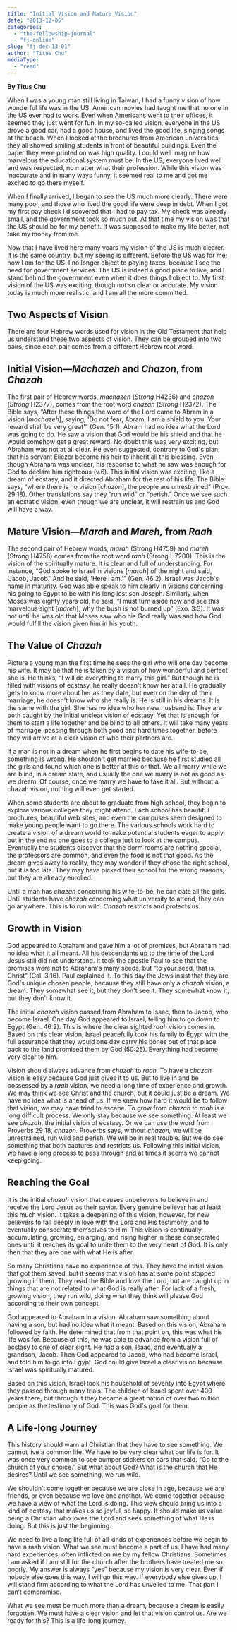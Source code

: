 ```yaml
---
title: "Initial Vision and Mature Vision"
date: "2013-12-05"
categories: 
  - "the-fellowship-journal"
  - "fj-online"
slug: "fj-dec-13-01"
author: "Titus Chu"
mediaType: 
  - "read"
---
```


**By Titus Chu**

When I was a young man still living in Taiwan, I had a funny vision of how wonderful life was in the US. American movies had taught me that no one in the US ever had to work. Even when Americans went to their offices, it seemed they just went for fun. In my so-called vision, everyone in the US drove a good car, had a good house, and lived the good life, singing songs at the beach. When I looked at the brochures from American universities, they all showed smiling students in front of beautiful buildings. Even the paper they were printed on was high quality. I could well imagine how marvelous the educational system must be. In the US, everyone lived well and was respected, no matter what their profession. While this vision was inaccurate and in many ways funny, it seemed real to me and got me excited to go there myself.

When I finally arrived, I began to see the US much more clearly. There were many poor, and those who lived the good life were deep in debt. When I got my first pay check I discovered that I had to pay tax. My check was already small, and the government took so much out. At that time my vision was that the US should be for my benefit. It was supposed to make my life better, not take my money from me.

Now that I have lived here many years my vision of the US is much clearer. It is the same country, but my seeing is different. Before the US was for me; now I am for the US. I no longer object to paying taxes, because I see the need for government services. The US is indeed a good place to live, and I stand behind the government even when it does things I object to. My first vision of the US was exciting, though not so clear or accurate. My vision today is much more realistic, and I am all the more committed.

## **Two Aspects of Vision**

There are four Hebrew words used for vision in the Old Testament that help us understand these two aspects of vision. They can be grouped into two pairs, since each pair comes from a different Hebrew root word.

## **Initial Vision—_Machazeh_ and _Chazon_, from _Chazah_**

The first pair of Hebrew words, _machazeh_ (_Strong_ H4236) and _chazon_ (_Strong_ H2377), comes from the root word _chazah_ (_Strong_ H2372). The Bible says, “After these things the word of the Lord came to Abram in a vision \[_machazeh_\], saying, 'Do not fear, Abram, I am a shield to you; Your reward shall be very great'” (Gen. 15:1). Abram had no idea what the Lord was going to do. He saw a vision that God would be his shield and that he would somehow get a great reward. No doubt this was very exciting, but Abraham was not at all clear. He even suggested, contrary to God's plan, that his servant Eliezer become his heir to inherit all this blessing. Even though Abraham was unclear, his response to what he saw was enough for God to declare him righteous (v.6). This initial vision was exciting, like a dream of ecstasy, and it directed Abraham for the rest of his life. The Bible says, “where there is no vision \[_chazon_\], the people are unrestrained” (Prov. 29:18). Other translations say they “run wild” or “perish.” Once we see such an ecstatic vision, even though we are unclear, it will restrain us and God will have a way.

## **Mature Vision—_Marah_ and _Mareh,_ from _Raah_**

The second pair of Hebrew words, _marah_ (Strong H4759) and _mareh_ (Strong H4758) comes from the root word _raah_ (Strong H7200). This is the vision of the spiritually mature. It is clear and full of understanding. For instance, “God spoke to Israel in visions \[_marah_\] of the night and said, 'Jacob, Jacob.' And he said, 'Here I am.'” (Gen. 46:2). Israel was Jacob's name in maturity. God was able speak to him clearly in visions concerning his going to Egypt to be with his long lost son Joseph. Similarly when Moses was eighty years old, he said, “I must turn aside now and see this marvelous sight \[_mareh_\], why the bush is not burned up” (Exo. 3:3). It was not until he was old that Moses saw who his God really was and how God would fulfill the vision given him in his youth.

## **The Value of _Chazah_**

Picture a young man the first time he sees the girl who will one day become his wife. It may be that he is taken by a vision of how wonderful and perfect she is. He thinks, “I will do everything to marry this girl.” But though he is filled with visions of ecstasy, he really doesn't know her at all. He gradually gets to know more about her as they date, but even on the day of their marriage, he doesn't know who she really is. He is still in his dreams. It is the same with the girl. She has no idea who her new husband is. They are both caught by the initial unclear vision of ecstasy. Yet that is enough for them to start a life together and be blind to all others. It will take many years of marriage, passing through both good and hard times together, before they will arrive at a clear vision of who their partners are.

If a man is not in a dream when he first begins to date his wife-to-be, something is wrong. He shouldn't get married because he first studied all the girls and found which one is better at this or that. We all marry while we are blind, in a dream state, and usually the one we marry is not as good as we dream. Of course, once we marry we have to take it all. But without a chazah vision, nothing will even get started.

When some students are about to graduate from high school, they begin to explore various colleges they might attend. Each school has beautiful brochures, beautiful web sites, and even the campuses seem designed to make young people want to go there. The various schools work hard to create a vision of a dream world to make potential students eager to apply, but in the end no one goes to a college just to look at the campus. Eventually the students discover that the dorm rooms are nothing special, the professors are common, and even the food is not that good. As the dream gives away to reality, they may wonder if they chose the right school, but it is too late. They may have picked their school for the wrong reasons, but they are already enrolled.

Until a man has _chazah_ concerning his wife-to-be, he can date all the girls. Until students have _chazah_ concerning what university to attend, they can go anywhere. This is to run wild. _Chazah_ restricts and protects us.

## **Growth in Vision**

God appeared to Abraham and gave him a lot of promises, but Abraham had no idea what it all meant. All his descendants up to the time of the Lord Jesus still did not understand. It took the apostle Paul to see that the promises were not to Abraham's many seeds, but “to your seed, that is, Christ” (Gal. 3:16). Paul explained it. To this day the Jews insist that they are God's unique chosen people, because they still have only a _chazah_ vision, a dream. They somewhat see it, but they don't see it. They somewhat know it, but they don't know it.

The initial _chazah_ vision passed from Abraham to Isaac, then to Jacob, who become Israel. One day God appeared to Israel, telling him to go down to Egypt (Gen. 46:2). This is where the clear sighted _raah_ vision comes in. Based on this clear vision, Israel peacefully took his family to Egypt with the full assurance that they would one day carry his bones out of that place back to the land promised them by God (50:25). Everything had become very clear to him.

Vision should always advance from _chazah_ to _raah._ To have a _chazah_ vision is easy because God just gives it to us. But to live in and be possessed by a _raah_ vision, we need a long time of experience and growth. We may think we see Christ and the church, but it could just be a dream. We have no idea what is ahead of us. If we knew how hard it would be to follow that vision, we may have tried to escape. To grow from _chazah_ to _raah_ is a long difficult process. We only stay because we see something. At least we see _chazah_, the initial vision of ecstasy. Or we can use the word from Proverbs 29:18, _chazon._ Proverbs says, without _chazon,_ we will be unrestrained, run wild and perish. We will be in real trouble. But we do see something that both captures and restricts us. Following this initial vision, we have a long process to pass through and at times it seems we cannot keep going.

## **Reaching the Goal**

It is the initial _chazah_ vision that causes unbelievers to believe in and receive the Lord Jesus as their savior. Every genuine believer has at least this much vision. It takes a deepening of this vision, however, for new believers to fall deeply in love with the Lord and His testimony, and to eventually consecrate themselves to Him. This vision is continually accumulating, growing, enlarging, and rising higher in these consecrated ones until it reaches its goal to unite them to the very heart of God. It is only then that they are one with what He is after.

So many Christians have no experience of this. They have the initial vision that got them saved, but it seems that vision has at some point stopped growing in them. They read the Bible and love the Lord, but are caught up in things that are not related to what God is really after. For lack of a fresh, growing vision, they run wild, doing what they think will please God according to their own concept.

God appeared to Abraham in a vision. Abraham saw something about having a son, but had no idea what it meant. Based on this vision, Abraham followed by faith. He determined that from that point on, this was what his life was for. Because of this, he was able to advance from a vision full of ecstasy to one of clear sight. He had a son, Isaac, and eventually a grandson, Jacob. Then God appeared to Jacob, who had become Israel, and told him to go into Egypt. God could give Israel a clear vision because Israel was spiritually matured.

Based on this vision, Israel took his household of seventy into Egypt where they passed through many trials. The children of Israel spent over 400 years there, but through it they became a great nation of over two million people as the testimony of God. This was God's goal for them.

## **A Life-long Journey**

This history should warn all Christian that they have to see something. We cannot live a common life. We have to be very clear what our life is for. It was once very common to see bumper stickers on cars that said. “Go to the church of your choice.” But what about God? What is the church that He desires? Until we see something, we run wild.

We shouldn’t come together because we are close in age, because we are friends, or even because we love one another. We come together because we have a view of what the Lord is doing. This view should bring us into a kind of ecstasy that makes us so joyful, so happy. It should make us value being a Christian who loves the Lord and sees something of what He is doing. But this is just the beginning.

We need to live a long life full of all kinds of experiences before we begin to have a raah vision. What we see must become a part of us. I have had many hard experiences, often inflicted on me by my fellow Christians. Sometimes I am asked if I am still for the church after the brothers have treated me so poorly. My answer is always “yes” because my vision is very clear. Even if nobody else goes this way, I will go this way. If everybody else gives up, I will stand firm according to what the Lord has unveiled to me. That part I can’t compromise.

What we see must be much more than a dream, because a dream is easily forgotten. We must have a clear vision and let that vision control us. Are we ready for this? This is a life-long journey.
